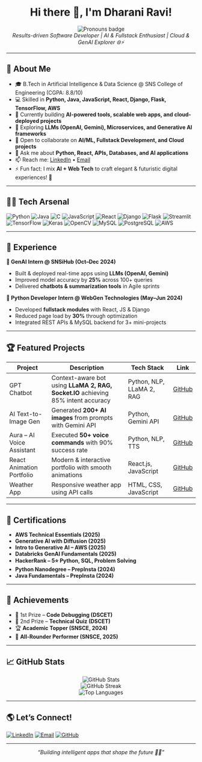 <h1 align="center">Hi there 👋, I'm Dharani Ravi!</h1>
<p align="center">
  <img src="https://img.shields.io/badge/Pronouns-she%2Fher-blue" alt="Pronouns badge">
  <br>
  <em>Results-driven Software Developer | AI & Fullstack Enthusiast | Cloud & GenAI Explorer 🌐⚡</em>
</p>

---

## 🚀 About Me
- 🎓 B.Tech in Artificial Intelligence & Data Science @ SNS College of Engineering (CGPA: 8.8/10)
- 💻 Skilled in **Python, Java, JavaScript, React, Django, Flask, TensorFlow, AWS**
- 🔭 Currently building **AI-powered tools, scalable web apps, and cloud-deployed projects**
- 🌱 Exploring **LLMs (OpenAI, Gemini), Microservices, and Generative AI frameworks**
- 🤝 Open to collaborate on **AI/ML, Fullstack Development, and Cloud projects**
- 💬 Ask me about **Python, React, APIs, Databases, and AI applications**
- 📫 Reach me: [LinkedIn](https://www.linkedin.com/in/dharani-ravi) • [Email](mailto:dharaniaravind2@gmail.com)
- ⚡ Fun fact: I mix **AI + Web Tech** to craft elegant & futuristic digital experiences! 🚀

---

## 🧑‍💻 Tech Arsenal
![Python](https://img.shields.io/badge/-Python-3776AB?logo=python&logoColor=white)
![Java](https://img.shields.io/badge/-Java-007396?logo=java&logoColor=white)
![C](https://img.shields.io/badge/-C-00599C?logo=c&logoColor=white)
![JavaScript](https://img.shields.io/badge/-JavaScript-F7DF1E?logo=javascript&logoColor=black)
![React](https://img.shields.io/badge/-React-61DAFB?logo=react&logoColor=black)
![Django](https://img.shields.io/badge/-Django-092E20?logo=django&logoColor=white)
![Flask](https://img.shields.io/badge/-Flask-000000?logo=flask)
![Streamlit](https://img.shields.io/badge/-Streamlit-FF4B4B?logo=streamlit&logoColor=white)
![TensorFlow](https://img.shields.io/badge/-TensorFlow-FF6F00?logo=tensorflow&logoColor=white)
![Keras](https://img.shields.io/badge/-Keras-D00000?logo=keras&logoColor=white)
![OpenCV](https://img.shields.io/badge/-OpenCV-5C3EE8?logo=opencv&logoColor=white)
![MySQL](https://img.shields.io/badge/-MySQL-4479A1?logo=mysql&logoColor=white)
![PostgreSQL](https://img.shields.io/badge/-PostgreSQL-336791?logo=postgresql&logoColor=white)
![AWS](https://img.shields.io/badge/-AWS-232F3E?logo=amazon-aws&logoColor=orange)

---

## 💼 Experience
**🔹 GenAI Intern @ SNSiHub (Oct–Dec 2024)**  
- Built & deployed real-time apps using **LLMs (OpenAI, Gemini)**  
- Improved model accuracy by **25%** across 100+ queries  
- Delivered **chatbots & summarization tools** in Agile sprints  

**🔹 Python Developer Intern @ WebGen Technologies (May–Jun 2024)**  
- Developed **fullstack modules** with React, JS & Django  
- Reduced page load by **30%** through optimization  
- Integrated REST APIs & MySQL backend for 3+ mini-projects  

---

## 🏆 Featured Projects

| Project                 | Description                                                        | Tech Stack                   | Link |
|--------------------------|--------------------------------------------------------------------|-------------------------------|------|
| GPT Chatbot              | Context-aware bot using **LLaMA 2, RAG, Socket.IO** achieving 85% intent accuracy | Python, NLP, LLaMA 2, RAG     | [GitHub](https://github.com/dharaniravi17) |
| AI Text-to-Image Gen     | Generated **200+ AI images** from prompts with Gemini API          | Python, Gemini API            | [GitHub](https://github.com/dharaniravi17) |
| Aura – AI Voice Assistant| Executed **50+ voice commands** with 90% success rate              | Python, NLP, TTS              | [GitHub](https://github.com/dharaniravi17) |
| React Animation Portfolio| Modern & interactive portfolio with smooth animations             | React.js, JavaScript          | [GitHub](https://github.com/dharaniravi17/react-portfolio) |
| Weather App              | Responsive weather app using API calls                            | HTML, CSS, JavaScript         | [GitHub](https://github.com/dharaniravi17/weather-app) |

---

## 📜 Certifications
- **AWS Technical Essentials (2025)**  
- **Generative AI with Diffusion (2025)**  
- **Intro to Generative AI – AWS (2025)**  
- **Databricks GenAI Fundamentals (2025)**  
- **HackerRank – 5⭐ Python, SQL, Problem Solving**  
- **Python Nanodegree – PrepInsta (2024)**  
- **Java Fundamentals – PrepInsta (2024)**  

---

## 🏅 Achievements
- 🥇 1st Prize – **Code Debugging (DSCET)**  
- 🥈 2nd Prize – **Technical Quiz (DSCET)**  
- 🏆 **Academic Topper (SNSCE, 2024)**  
- 🌟 **All-Rounder Performer (SNSCE, 2025)**  

---

## 📈 GitHub Stats
<p align="center">
  <img src="https://github-readme-stats.vercel.app/api?username=dharaniravi17&show_icons=true&theme=radical" alt="GitHub Stats"/>
  <br>
  <img src="https://github-readme-streak-stats.herokuapp.com/?user=dharaniravi17&theme=radical" alt="GitHub Streak"/>
  <br>
  <img src="https://github-readme-stats.vercel.app/api/top-langs/?username=dharaniravi17&layout=compact&theme=radical" alt="Top Languages"/>
</p>

---

## 🌎 Let’s Connect!
<a href="https://www.linkedin.com/in/dharani-ravi" target="_blank"><img src="https://img.shields.io/badge/-LinkedIn-blue?logo=linkedin&logoColor=white" alt="LinkedIn"/></a>
<a href="mailto:dharaniaravind2@gmail.com" target="_blank"><img src="https://img.shields.io/badge/-Email-red?logo=gmail&logoColor=white" alt="Email" /></a>
<a href="https://github.com/dharaniravi17" target="_blank"><img src="https://img.shields.io/badge/-GitHub-black?logo=github&logoColor=white" alt="GitHub"/></a>

---

<p align="center">
  <i>“Building intelligent apps that shape the future 🚀✨”</i>
</p>
